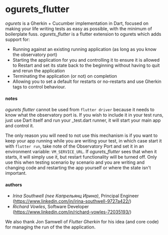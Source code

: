 # ogurets_flutter

*ogurets* is a Gherkin + Cucumber implementation in Dart, focused on making your life writing tests as easy as possible,
with the minimum of boilerplate fuss. *ogurets_flutter* is a flutter extension to ogurets which adds support for:

- Running against an existing running application (as long as you know the observatory port)
- Starting the application for you and controlling it to ensure it is allowed to Restart and set its state back
to the beginning without having to quit and rerun the application
- Terminating the application (or not) on completion
- Allowing you to set a default for restarts or no-restarts and use Gherkin tags to control behaviour.

#### notes

*ogurets flutter* cannot be used from `flutter driver` because it needs to know what the observatory port is. If
you wish to include it in your test runs, just use Dart itself and run your _test.dart runner, it will start your
main app and control it. 

The only reason you will need to not use this mechanism is if you want to keep your app
running while you are writing your test, in which case start it with `flutter run`, take note of the Observatory
Port and set it in an environment variable: `VM_SERVICE_URL`. If *ogurets_flutter* sees that when it starts, it will
simply use it, but restart functionality will be turned off. Only use this when testing scenario by scenario and
you are writing and changing code and restarting the app yourself or where the state isn't important.
 

#### authors

- _Irina Southwell (nee Капрельянц Ирина)_, Principal Engineer (https://www.linkedin.com/in/irina-southwell-9727a422/)
- _Richard Vowles_, Software Developer (https://www.linkedin.com/in/richard-vowles-72035193/)

We also thank Jon Samwell of _Flutter Gherkin_ for his idea (and core code) for managing the run of the the application.
 

